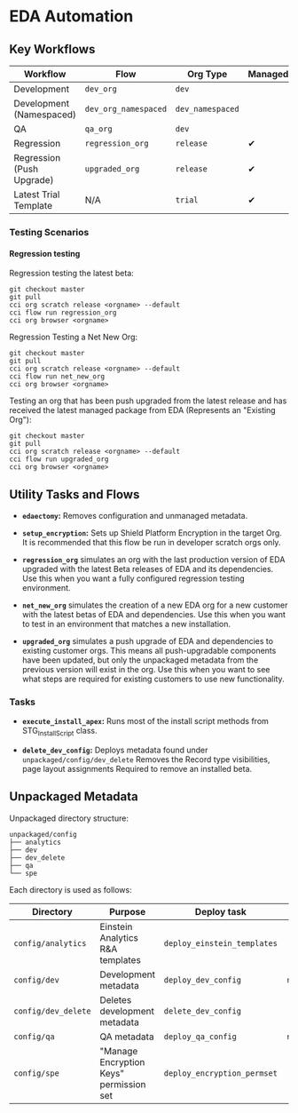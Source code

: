 # EDA Automation

## Key Workflows

| Workflow                  | Flow                 | Org Type         | Managed | Namespace |
|---------------------------|----------------------|------------------|---------|-----------|
| Development               | `dev_org`            | `dev`            |         |           |
| Development (Namespaced)  | `dev_org_namespaced` | `dev_namespaced` |         | ✔         |
| QA                        | `qa_org`             | `dev`            |         |           |
| Regression                | `regression_org`     | `release`        | ✔       |           |
| Regression (Push Upgrade) | `upgraded_org`       | `release`        | ✔       |           |
| Latest Trial Template     | N/A                  | `trial`          | ✔       |           |

### Testing Scenarios

#### Regression testing

Regression testing the latest beta:

    git checkout master
    git pull
    cci org scratch release <orgname> --default
    cci flow run regression_org 
    cci org browser <orgname>

Regression Testing a Net New Org:

    git checkout master
    git pull
    cci org scratch release <orgname> --default
    cci flow run net_new_org
    cci org browser <orgname>

Testing an org that has been push upgraded from the latest release and has received the latest managed package from EDA (Represents an "Existing Org"):

    git checkout master
    git pull
    cci org scratch release <orgname> --default
    cci flow run upgraded_org 
    cci org browser <orgname>

## Utility Tasks and Flows

-   **`edaectomy`:** Removes configuration and unmanaged metadata.

-   **`setup_encryption`:** Sets up Shield Platform Encryption in the target Org. It is recommended that this flow be run in developer scratch orgs only.

-   **`regression_org`** 
simulates an org with the last production version of EDA upgraded with the latest Beta releases of EDA and its dependencies. Use this when you want a fully configured regression testing environment.

-   **`net_new_org`** simulates the creation of a new EDA org for a new customer with the latest betas of EDA  and dependencies. Use this when you want to test in an environment that matches a new installation.

-   **`upgraded_org`** simulates a push upgrade of EDA  and dependencies to existing customer orgs. This means all push-upgradable components have been updated, but only the unpackaged metadata from the previous version will exist in the org. Use this when you want to see what steps are required for existing customers to use new functionality.

### Tasks

-   **`execute_install_apex`:** Runs most of the install script methods from STG<sub>InstallScript</sub> class.

-   **`delete_dev_config`:** Deploys metadata found under `unpackaged/config/dev_delete` Removes the Record type visibilities, page layout assignments Required to remove an installed beta.

## Unpackaged Metadata

Unpackaged directory structure:

    unpackaged/config
    ├── analytics
    ├── dev
    ├── dev_delete
    ├── qa
    └── spe

Each directory is used as follows:

| Directory           | Purpose                                 | Deploy task                 | Retrieve task         |
|---------------------|-----------------------------------------|-----------------------------|-----------------------|
| `config/analytics`  | Einstein Analytics R&A templates        | `deploy_einstein_templates` |                       |
| `config/dev`        | Development metadata                    | `deploy_dev_config`         | `retrieve_config_dev` |
| `config/dev_delete` | Deletes development metadata            | `delete_dev_config`         |                       |
| `config/qa`         | QA metadata                             | `deploy_qa_config`          | `retrieve_qa_config`  |
| `config/spe`        | "Manage Encryption Keys" permission set | `deploy_encryption_permset` |                       |